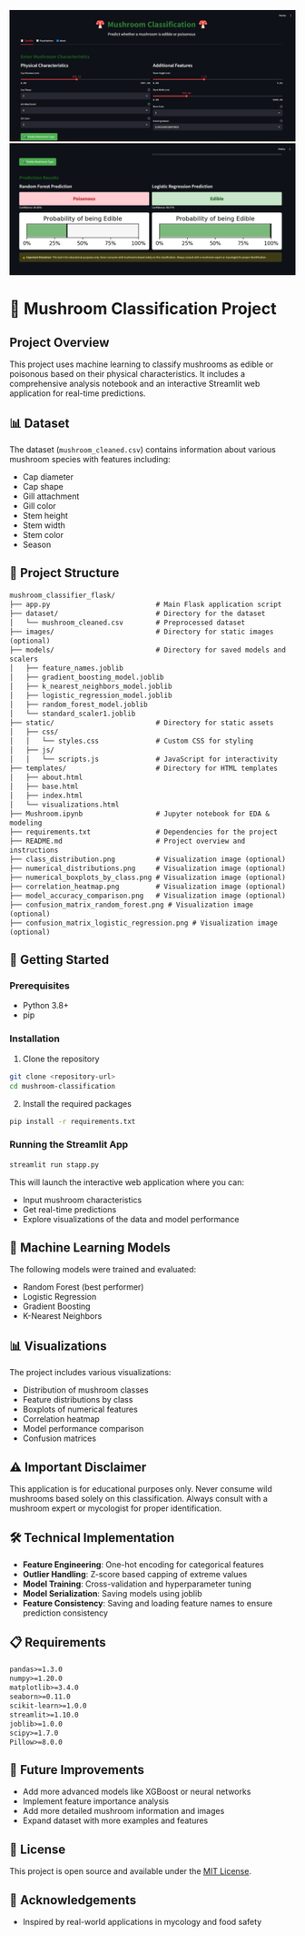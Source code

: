 ![Project Banner](assets/first.png)
![Project Banner](assets/second.png)
# 🍄 Mushroom Classification Project

## Project Overview
This project uses machine learning to classify mushrooms as edible or poisonous based on their physical characteristics. It includes a comprehensive analysis notebook and an interactive Streamlit web application for real-time predictions.

## 📊 Dataset
The dataset (`mushroom_cleaned.csv`) contains information about various mushroom species with features including:
- Cap diameter
- Cap shape
- Gill attachment
- Gill color
- Stem height
- Stem width
- Stem color
- Season

## 📁 Project Structure
```
mushroom_classifier_flask/
├── app.py                          # Main Flask application script
├── dataset/                        # Directory for the dataset
│   └── mushroom_cleaned.csv        # Preprocessed dataset
├── images/                         # Directory for static images (optional)
├── models/                         # Directory for saved models and scalers
│   ├── feature_names.joblib
│   ├── gradient_boosting_model.joblib
│   ├── k_nearest_neighbors_model.joblib
│   ├── logistic_regression_model.joblib
│   ├── random_forest_model.joblib
│   └── standard_scaler1.joblib
├── static/                         # Directory for static assets
│   ├── css/
│   │   └── styles.css              # Custom CSS for styling
│   ├── js/
│   │   └── scripts.js              # JavaScript for interactivity
├── templates/                      # Directory for HTML templates
│   ├── about.html
│   ├── base.html
│   ├── index.html
│   └── visualizations.html
├── Mushroom.ipynb                  # Jupyter notebook for EDA & modeling
├── requirements.txt                # Dependencies for the project
├── README.md                       # Project overview and instructions
├── class_distribution.png          # Visualization image (optional)
├── numerical_distributions.png     # Visualization image (optional)
├── numerical_boxplots_by_class.png # Visualization image (optional)
├── correlation_heatmap.png         # Visualization image (optional)
├── model_accuracy_comparison.png   # Visualization image (optional)
├── confusion_matrix_random_forest.png # Visualization image (optional)
├── confusion_matrix_logistic_regression.png # Visualization image (optional)

```


## 🚀 Getting Started

### Prerequisites
- Python 3.8+
- pip

### Installation
1. Clone the repository
```bash
git clone <repository-url>
cd mushroom-classification
```

2. Install the required packages
```bash
pip install -r requirements.txt
```

### Running the Streamlit App
```bash
streamlit run stapp.py
```
This will launch the interactive web application where you can:
- Input mushroom characteristics
- Get real-time predictions
- Explore visualizations of the data and model performance

## 🤖 Machine Learning Models
The following models were trained and evaluated:
- Random Forest (best performer)
- Logistic Regression
- Gradient Boosting
- K-Nearest Neighbors

## 📊 Visualizations
The project includes various visualizations:
- Distribution of mushroom classes
- Feature distributions by class
- Boxplots of numerical features
- Correlation heatmap
- Model performance comparison
- Confusion matrices

## ⚠️ Important Disclaimer
This application is for educational purposes only. Never consume wild mushrooms based solely on this classification. Always consult with a mushroom expert or mycologist for proper identification.

## 🛠️ Technical Implementation
- **Feature Engineering**: One-hot encoding for categorical features
- **Outlier Handling**: Z-score based capping of extreme values
- **Model Training**: Cross-validation and hyperparameter tuning
- **Model Serialization**: Saving models using joblib
- **Feature Consistency**: Saving and loading feature names to ensure prediction consistency

## 📋 Requirements
```
pandas>=1.3.0
numpy>=1.20.0
matplotlib>=3.4.0
seaborn>=0.11.0
scikit-learn>=1.0.0
streamlit>=1.10.0
joblib>=1.0.0
scipy>=1.7.0
Pillow>=8.0.0
```

## 📑 Future Improvements
- Add more advanced models like XGBoost or neural networks
- Implement feature importance analysis
- Add more detailed mushroom information and images
- Expand dataset with more examples and features

## 📜 License
This project is open source and available under the [MIT License](LICENSE).

## 🙏 Acknowledgements
- Inspired by real-world applications in mycology and food safety
